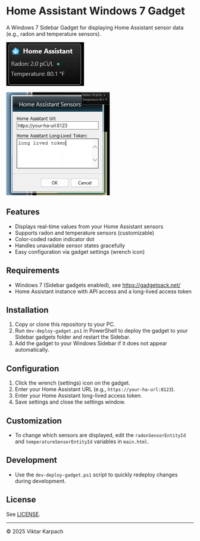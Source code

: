 # Home Assistant Windows 7 Gadget

A Windows 7 Sidebar Gadget for displaying Home Assistant sensor data (e.g., radon and temperature sensors).

![Main Gadget Screenshot](Screenshots/main.png)

![Settings Screenshot](Screenshots/settings.png)


## Features
- Displays real-time values from your Home Assistant sensors
- Supports radon and temperature sensors (customizable)
- Color-coded radon indicator dot
- Handles unavailable sensor states gracefully
- Easy configuration via gadget settings (wrench icon)

## Requirements
- Windows 7 (Sidebar gadgets enabled), see https://gadgetpack.net/
- Home Assistant instance with API access and a long-lived access token

## Installation
1. Copy or clone this repository to your PC.
2. Run `dev-deploy-gadget.ps1` in PowerShell to deploy the gadget to your Sidebar gadgets folder and restart the Sidebar.
3. Add the gadget to your Windows Sidebar if it does not appear automatically.

## Configuration
1. Click the wrench (settings) icon on the gadget.
2. Enter your Home Assistant URL (e.g., `https://your-ha-url:8123`).
3. Enter your Home Assistant long-lived access token.
4. Save settings and close the settings window.

## Customization
- To change which sensors are displayed, edit the `radonSensorEntityId` and `temperatureSensorEntityId` variables in `main.html`.

## Development
- Use the `dev-deploy-gadget.ps1` script to quickly redeploy changes during development.

## License
See [LICENSE](LICENSE).

---
© 2025 Viktar Karpach
